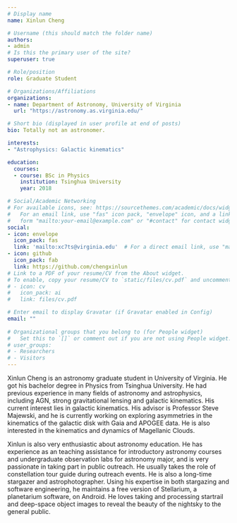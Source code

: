 ```yaml
---
# Display name
name: Xinlun Cheng

# Username (this should match the folder name)
authors:
- admin
# Is this the primary user of the site?
superuser: true

# Role/position
role: Graduate Student

# Organizations/Affiliations
organizations:
- name: Department of Astronomy, University of Virginia
  url: "https://astronomy.as.virginia.edu/"

# Short bio (displayed in user profile at end of posts)
bio: Totally not an astronomer.

interests:
- "Astrophysics: Galactic kinematics"

education:
  courses:
  - course: BSc in Physics
    institution: Tsinghua University
    year: 2018

# Social/Academic Networking
# For available icons, see: https://sourcethemes.com/academic/docs/widgets/#icons
#   For an email link, use "fas" icon pack, "envelope" icon, and a link in the
#   form "mailto:your-email@example.com" or "#contact" for contact widget.
social:
- icon: envelope
  icon_pack: fas
  link: 'mailto:xc7ts@virginia.edu'  # For a direct email link, use "mailto:test@example.org".
- icon: github
  icon_pack: fab
  link: https://github.com/chengxinlun
# Link to a PDF of your resume/CV from the About widget.
# To enable, copy your resume/CV to `static/files/cv.pdf` and uncomment the lines below.  
# - icon: cv
#   icon_pack: ai
#   link: files/cv.pdf

# Enter email to display Gravatar (if Gravatar enabled in Config)
email: ""
  
# Organizational groups that you belong to (for People widget)
#   Set this to `[]` or comment out if you are not using People widget.  
# user_groups:
# - Researchers
# - Visitors
---
```


Xinlun Cheng is an astronomy graduate student in University of Virginia. He got his bachelor degree in Physics from Tsinghua University. He had previous experience in many fields of astronomy and astrophysics, including AGN, strong gravitational lensing and galactic kinematics. His current interest lies in galactic kinematics. His advisor is Professor Steve Majewski, and he is currently working on exploring asymmetries in the kinematics of the galactic disk with Gaia and APOGEE data. He is also interested in the kinematics and dynamics of Magellanic Clouds.

Xinlun is also very enthusiastic about astronomy education. He has experience as an teaching assistance for introductory astronomy courses and undergraduate observation labs for astronomy major, and is very passionate in taking part in public outreach. He usually takes the role of constellation tour guide during outreach events. He is also a long-time stargazer and astrophotographer. Using his expertise in both stargazing and software engineering, he maintains a free version of Stellarium, a planetarium software, on Android. He loves taking and processing startrail and deep-space object images to reveal the beauty of the nightsky to the general public.

